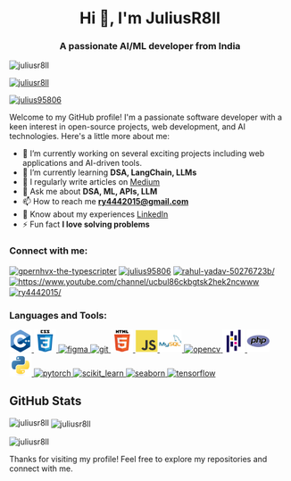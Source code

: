 <h1 align="center">Hi 👋, I'm JuliusR8ll</h1>
<h3 align="center">A passionate AI/ML developer from India</h3>

<p align="left"> <img src="https://komarev.com/ghpvc/?username=juliusr8ll&label=Profile%20views&color=0e75b6&style=flat" alt="juliusr8ll" /> </p>

<p align="left"> <a href="https://github.com/ryo-ma/github-profile-trophy"><img src="https://github-profile-trophy.vercel.app/?username=juliusr8ll" alt="juliusr8ll" /></a> </p>

<p align="left"> <a href="https://twitter.com/julius95806" target="blank"><img src="https://img.shields.io/twitter/follow/julius95806?logo=twitter&style=for-the-badge" alt="julius95806" /></a> </p>

Welcome to my GitHub profile! I'm a passionate software developer with a keen interest in open-source projects, web development, and AI technologies. Here's a little more about me:

- 🔭 I’m currently working on several exciting projects including web applications and AI-driven tools.
- 🌱 I’m currently learning **DSA, LangChain, LLMs**
- 📝 I regularly write articles on [Medium](https://medium.com/@wilsonjulius69)
- 💬 Ask me about **DSA, ML, APIs, LLM**
- 📫 How to reach me **ry4442015@gmail.com**
- 📄 Know about my experiences [LinkedIn](https://www.linkedin.com/in/rahul-yadav-50276723b/)
- ⚡ Fun fact **I love solving problems**

<h3 align="left">Connect with me:</h3>
<p align="left">
<a href="https://codepen.io/gpernhvx-the-typescripter" target="blank"><img align="center" src="https://raw.githubusercontent.com/rahuldkjain/github-profile-readme-generator/master/src/images/icons/Social/codepen.svg" alt="gpernhvx-the-typescripter" height="30" width="40" /></a>
<a href="https://twitter.com/julius95806" target="blank"><img align="center" src="https://raw.githubusercontent.com/rahuldkjain/github-profile-readme-generator/master/src/images/icons/Social/twitter.svg" alt="julius95806" height="30" width="40" /></a>
<a href="https://linkedin.com/in/rahul-yadav-50276723b/" target="blank"><img align="center" src="https://raw.githubusercontent.com/rahuldkjain/github-profile-readme-generator/master/src/images/icons/Social/linked-in-alt.svg" alt="rahul-yadav-50276723b/" height="30" width="40" /></a>
<a href="https://www.youtube.com/c/https://www.youtube.com/channel/ucbul86ckbgtsk2hek2ncwww" target="blank"><img align="center" src="https://raw.githubusercontent.com/rahuldkjain/github-profile-readme-generator/master/src/images/icons/Social/youtube.svg" alt="https://www.youtube.com/channel/ucbul86ckbgtsk2hek2ncwww" height="30" width="40" /></a>
<a href="https://www.leetcode.com/ry4442015/" target="blank"><img align="center" src="https://raw.githubusercontent.com/rahuldkjain/github-profile-readme-generator/master/src/images/icons/Social/leet-code.svg" alt="ry4442015/" height="30" width="40" /></a>
</p>

<h3 align="left">Languages and Tools:</h3>
<p align="left"> 
<a href="https://www.w3schools.com/cpp/" target="_blank" rel="noreferrer"> <img src="https://raw.githubusercontent.com/devicons/devicon/master/icons/cplusplus/cplusplus-original.svg" alt="cplusplus" width="40" height="40"/> </a> 
<a href="https://www.w3schools.com/css/" target="_blank" rel="noreferrer"> <img src="https://raw.githubusercontent.com/devicons/devicon/master/icons/css3/css3-original-wordmark.svg" alt="css3" width="40" height="40"/> </a> 
<a href="https://www.figma.com/" target="_blank" rel="noreferrer"> <img src="https://www.vectorlogo.zone/logos/figma/figma-icon.svg" alt="figma" width="40" height="40"/> </a> 
<a href="https://git-scm.com/" target="_blank" rel="noreferrer"> <img src="https://www.vectorlogo.zone/logos/git-scm/git-scm-icon.svg" alt="git" width="40" height="40"/> </a> 
<a href="https://www.w3.org/html/" target="_blank" rel="noreferrer"> <img src="https://raw.githubusercontent.com/devicons/devicon/master/icons/html5/html5-original-wordmark.svg" alt="html5" width="40" height="40"/> </a> 
<a href="https://developer.mozilla.org/en-US/docs/Web/JavaScript" target="_blank" rel="noreferrer"> <img src="https://raw.githubusercontent.com/devicons/devicon/master/icons/javascript/javascript-original.svg" alt="javascript" width="40" height="40"/> </a> 
<a href="https://www.mysql.com/" target="_blank" rel="noreferrer"> <img src="https://raw.githubusercontent.com/devicons/devicon/master/icons/mysql/mysql-original-wordmark.svg" alt="mysql" width="40" height="40"/> </a> 
<a href="https://opencv.org/" target="_blank" rel="noreferrer"> <img src="https://www.vectorlogo.zone/logos/opencv/opencv-icon.svg" alt="opencv" width="40" height="40"/> </a> 
<a href="https://pandas.pydata.org/" target="_blank" rel="noreferrer"> <img src="https://raw.githubusercontent.com/devicons/devicon/2ae2a900d2f041da66e950e4d48052658d850630/icons/pandas/pandas-original.svg" alt="pandas" width="40" height="40"/> </a> 
<a href="https://www.php.net" target="_blank" rel="noreferrer"> <img src="https://raw.githubusercontent.com/devicons/devicon/master/icons/php/php-original.svg" alt="php" width="40" height="40"/> </a> 
<a href="https://www.python.org" target="_blank" rel="noreferrer"> <img src="https://raw.githubusercontent.com/devicons/devicon/master/icons/python/python-original.svg" alt="python" width="40" height="40"/> </a> 
<a href="https://pytorch.org/" target="_blank" rel="noreferrer"> <img src="https://www.vectorlogo.zone/logos/pytorch/pytorch-icon.svg" alt="pytorch" width="40" height="40"/> </a> 
<a href="https://scikit-learn.org/" target="_blank" rel="noreferrer"> <img src="https://upload.wikimedia.org/wikipedia/commons/0/05/Scikit_learn_logo_small.svg" alt="scikit_learn" width="40" height="40"/> </a> 
<a href="https://seaborn.pydata.org/" target="_blank" rel="noreferrer"> <img src="https://seaborn.pydata.org/_images/logo-mark-lightbg.svg" alt="seaborn" width="40" height="40"/> </a> 
<a href="https://www.tensorflow.org" target="_blank" rel="noreferrer"> <img src="https://www.vectorlogo.zone/logos/tensorflow/tensorflow-icon.svg" alt="tensorflow" width="40" height="40"/> </a> 
</p>


## GitHub Stats

<p><img align="left" src="https://github-readme-stats.vercel.app/api/top-langs?username=juliusr8ll&show_icons=true&locale=en&layout=compact" alt="juliusr8ll" /></p>

<p>&nbsp;<img align="center" src="https://github-readme-stats.vercel.app/api?username=juliusr8ll&show_icons=true&locale=en" alt="juliusr8ll" /></p>

<p><img align="center" src="https://github-readme-streak-stats.herokuapp.com/?user=juliusr8ll&" alt="juliusr8ll" /></p>

Thanks for visiting my profile! Feel free to explore my repositories and connect with me.
